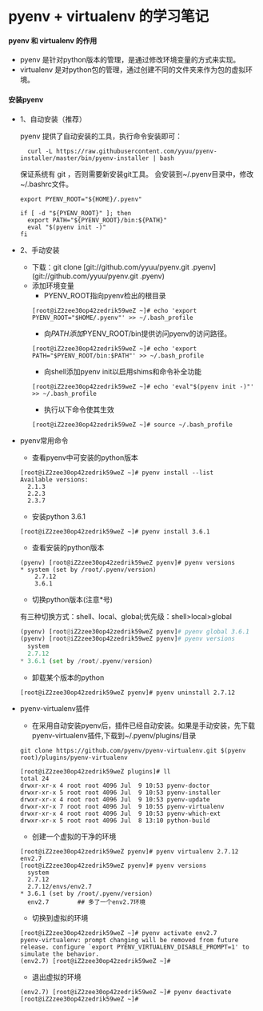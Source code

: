 # pyenv + virtualenv 的学习笔记

#### pyenv 和 virtualenv 的作用
* pyenv 是针对python版本的管理，是通过修改环境变量的方式来实现。
* virtualenv 是对python包的管理，通过创建不同的文件夹来作为包的虚拟环境。

#### 安装pyenv
* 1、自动安装（推荐）

	pyenv 提供了自动安装的工具，执行命令安装即可：

	    curl -L https://raw.githubusercontent.com/yyuu/pyenv-installer/master/bin/pyenv-installer | bash

	保证系统有 git ，否则需要新安装git工具。
	会安装到~/.pyenv目录中，修改~/.bashrc文件。
	```shell
	export PYENV_ROOT="${HOME}/.pyenv"

	if [ -d "${PYENV_ROOT}" ]; then
	  export PATH="${PYENV_ROOT}/bin:${PATH}"
	  eval "$(pyenv init -)"
	fi
	```

* 2、手动安装

	+ 下载：git clone 
	[git://github.com/yyuu/pyenv.git .pyenv](git://github.com/yyuu/pyenv.git .pyenv)
	+ 添加环境变量
		- PYENV_ROOT指向pyenv检出的根目录
		```shell
		[root@iZ2zee30op42zedrik59weZ ~]# echo 'export PYENV_ROOT="$HOME/.pyenv"' >> ~/.bash_profile
		```
		- 向$PATH添加$PYENV_ROOT/bin提供访问pyenv的访问路径。
		```shell
		[root@iZ2zee30op42zedrik59weZ ~]# echo 'export PATH="$PYENV_ROOT/bin:$PATH"' >> ~/.bash_profile
		```
		- 向shell添加pyenv init以启用shims和命令补全功能
		```shell
		[root@iZ2zee30op42zedrik59weZ ~]# echo 'eval"$(pyenv init -)"' >> ~/.bash_profile
		```
		- 执行以下命令使其生效
		```shell
		[root@iZ2zee30op42zedrik59weZ ~]# source ~/.bash_profile
		```

* pyenv常用命令
	
	+ 查看pyenv中可安装的python版本
	```shell
	[root@iZ2zee30op42zedrik59weZ ~]# pyenv install --list
	Available versions:
	  2.1.3
	  2.2.3
	  2.3.7
	```
	+ 安装python 3.6.1
	```shell
	[root@iZ2zee30op42zedrik59weZ ~]# pyenv install 3.6.1
	```
	+ 查看安装的python版本
	```shell
	(pyenv) [root@iZ2zee30op42zedrik59weZ pyenv]# pyenv versions
	* system (set by /root/.pyenv/version)
		2.7.12
		3.6.1
	```
	+ 切换python版本(注意*号)

	有三种切换方式：shell、local、global;优先级：shell>local>global
	```python
	(pyenv) [root@iZ2zee30op42zedrik59weZ pyenv]# pyenv global 3.6.1 
	(pyenv) [root@iZ2zee30op42zedrik59weZ pyenv]# pyenv versions
	  system
	  2.7.12
	* 3.6.1 (set by /root/.pyenv/version)
	```
	+ 卸载某个版本的python
	```shell
	[root@iZ2zee30op42zedrik59weZ pyenv]# pyenv uninstall 2.7.12 
	```
* pyenv-virtualenv插件

	+ 在采用自动安装pyenv后，插件已经自动安装。如果是手动安装，先下载pyenv-virtualenv插件,下载到~/.pyenv/plugins/目录
	```shell
	git clone https://github.com/pyenv/pyenv-virtualenv.git $(pyenv root)/plugins/pyenv-virtualenv
	```
	```shell
	[root@iZ2zee30op42zedrik59weZ plugins]# ll
	total 24
	drwxr-xr-x 4 root root 4096 Jul  9 10:53 pyenv-doctor
	drwxr-xr-x 5 root root 4096 Jul  9 10:53 pyenv-installer
	drwxr-xr-x 4 root root 4096 Jul  9 10:53 pyenv-update
	drwxr-xr-x 7 root root 4096 Jul  9 10:55 pyenv-virtualenv
	drwxr-xr-x 4 root root 4096 Jul  9 10:53 pyenv-which-ext
	drwxr-xr-x 5 root root 4096 Jul  8 13:10 python-build
	```
	+ 创建一个虚拟的干净的环境
	```shell
	[root@iZ2zee30op42zedrik59weZ pyenv]# pyenv virtualenv 2.7.12 env2.7
	[root@iZ2zee30op42zedrik59weZ pyenv]# pyenv versions
	  system
	  2.7.12
	  2.7.12/envs/env2.7
	* 3.6.1 (set by /root/.pyenv/version)
	  env2.7		## 多了一个env2.7环境
	```
	+ 切换到虚拟的环境
	```shell
	[root@iZ2zee30op42zedrik59weZ ~]# pyenv activate env2.7 
	pyenv-virtualenv: prompt changing will be removed from future release. configure `export PYENV_VIRTUALENV_DISABLE_PROMPT=1' to simulate the behavior.
	(env2.7) [root@iZ2zee30op42zedrik59weZ ~]# 
	```
	+ 退出虚拟的环境
	```shell
	(env2.7) [root@iZ2zee30op42zedrik59weZ ~]# pyenv deactivate 
	[root@iZ2zee30op42zedrik59weZ ~]# 
	```

